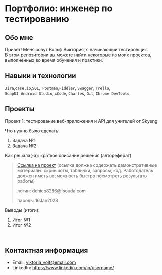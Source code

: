 # Портфолио: инженер по тестированию

## Обо мне 

Привет! Меня зовут Вольф Виктория, я начинающий тестировщик. <br>
В этом репозитории вы можете найти некоторые из моих проектов, выполненных во время обучения и практики.
<br>

## Навыки и технологии
``Jira``,``qase.io``,``SQL``,`` Postman``,``Fiddler``, ``Swagger``, ``Trello``, <br>
``SoapUI``, ``Android Studio``, ``xCode``, ``Charles``, ``Git``, ``Chrome DevTools``.


## Проекты

<p> Проект 1: тестирование веб-приложения и API для учителей от Skyeng</p>
<p>Что нужно было сделать:<p>
<ol>
  <li>Задача №1</li>
  <li>Задача №2.</li>
</ol>

<p>Как решала(-а): краткое описание решения (автореферат)<p>

> <a href="[https://testqa35.atlassian.net/wiki/spaces/MP/pages/33272/EX1+1](https://harmless-helenium-63c.notion.site/1-2-29f350853efd44e597d9ae17202506a5?pvs=4)">Ссылка на проект</a>
  (ссылка должна содержать демонстративные материалы: скриншоты, таблички, запросы, код. Работодатель должен иметь возможность быстро посмотреть результаты работы)
> <p> логин: dehico8286@fsouda.com </p>
> <p> пароль: 16Jan2023 </p>
 
 <p>Выводы (итоги):<p>
<ol>
  <li>Итог №1</li>
  <li>Итог №2</li>
</ol>


<br> 







## Контактная информация
- Email: viktoria_volf@email.com
- LinkedIn: https://www.linkedin.com/in/username/
